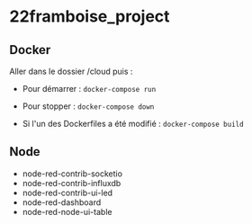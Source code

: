 # 22framboise_project

## Docker

Aller dans le dossier /cloud puis : 

- Pour démarrer : 
``docker-compose run``


- Pour stopper : 
``docker-compose down``

- Si l'un des Dockerfiles a été modifié :
``docker-compose build``

## Node

- node-red-contrib-socketio
- node-red-contrib-influxdb
- node-red-contrib-ui-led
- node-red-dashboard
- node-red-node-ui-table

